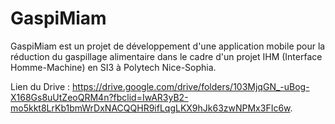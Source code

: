 GaspiMiam
===

GaspiMiam est un projet de développement d'une application mobile pour la réduction du gaspillage alimentaire dans le cadre d'un projet IHM (Interface Homme-Machine) en SI3 à Polytech Nice-Sophia.  


Lien du Drive : https://drive.google.com/drive/folders/103MjqGN_-uBog-X168Gs8uUtZeoQRM4n?fbclid=IwAR3yB2-mo5kkt8LrKb1bmWrDxNACQQHR9ifLqgLKX9hJk63zwNPMx3FIc6w.
